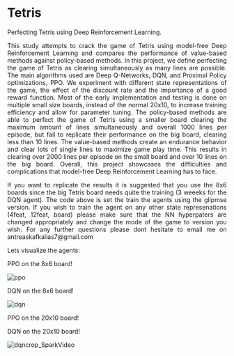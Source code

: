 # Tetris
Perfecting Tetris using Deep Reinforcement Learning.



<p align="justify">This study attempts to crack the game of Tetris using model-free Deep Reinforcement Learning
and compares the performance of value-based methods against policy-based methods. In
this project, we define perfecting the game of Tetris as clearing simultaneously as many lines
are possible. The main algorithms used are Deep Q-Networks, DQN, and Proximal Policy
optimizations, PPO. We experiment with different state representations of the game, the
effect of the discount rate and the importance of a good reward function. Most of the early
implementation and testing is done on multiple small size boards, instead of the normal 20x10,
to increase training efficiency and allow for parameter tuning. The policy-based methods are
able to perfect the game of Tetris using a smaller board clearing the maximum amount of
lines simultaneously and overall 1000 lines per episode, but fail to replicate their performance
on the big board, clearing less than 10 lines. The value-based methods create an endurance
behavior and clear lots of single lines to maximize game play time. This results in clearing
over 2000 lines per episode on the small board and over 10 lines on the big board. Overall,
this project showcases the difficulties and complications that model-free Deep Reinforcement
Learning has to face. 


<p align="justify"> If you want to replicate the results it is suggested that you use the 8x6 boards since the big Tetris board needs quite the training (3 weeeks for the DQN agent). The code above is set the train the agents using the glipmse version. If you wish to train the agent on any other state represenations (4feat, 12feat, board) please make sure that the NN hyperpaters are changed appropriately and change the mode of the game to version you wish. For any further questions please dont hesitate to email me on antreaskafkalias7@gmail.com  </p>

Lets visualize the agents:

PPO on the 8x6 board!

![ppo](https://user-images.githubusercontent.com/72248364/132142545-f40431ba-c89a-4d6d-ba9c-0d1df024b055.gif)


DQN on the 8x6 board!

![dqn](https://user-images.githubusercontent.com/72248364/132142550-b42f6332-f706-4c90-b1d3-1612bd6a105a.gif)

PPO on the 20x10 board!


DQN on the 20x10 board!




![dqncrop_SparkVideo](https://user-images.githubusercontent.com/72248364/132142862-56de4492-f9eb-4ece-9f53-b2123e059d30.gif)


